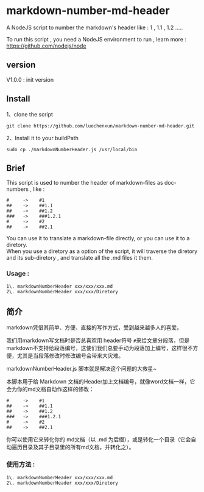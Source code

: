 # markdown-number-md-header

A NodeJS script to number the markdown's header like : 1 , 1.1 , 1.2 .....

To run this script , you need a NodeJS environment to run , learn more : <https://github.com/nodejs/node>

## version

V1.0.0 : init version

## Install

1、clone the script

`git clone https://github.com/luochenxun/markdown-number-md-header.git`

2、Install it to your buildPath

`sudo cp ./markdownNumberHeader.js /usr/local/bin`

## Brief

This script is used to number the header of markdown-files as doc-numbers , like :

```
#     ->    #1   
##    ->    ##1.1    
##    ->    ##1.2    
###   ->    ###1.2.1   
#     ->    #2   
##    ->    ##2.1
```

You can use it to translate a markdown-file directly, or you can use it to a diretory.<br>
When you use a diretory as a option of the script, it will traverse the diretory and its sub-diretory , and translate all the .md files it them.

### Usage :

```
1\. markdownNumberHeader xxx/xxx/xxx.md  
2\. markdownNumberHeader xxx/xxx/Diretory
```

## 简介

markdown凭借其简单、方便、直接的写作方式，受到越来越多人的喜爱。

我们用markdown写文档时是否总喜欢用 header符号 `#`来给文章分段落，但是markdown不支持给段落编号，这使们我们总要手动为段落加上编号，这样很不方便，尤其是当段落修改时修改编号会带来大灾难。

markdownNumberHeader.js 脚本就是解决这个问题的大救星~

本脚本用于给 Markdown 文档的Header加上文档编号，就像word文档一样，它会为你的md文档自动作这样的修改：

```
#     ->    #1   
##    ->    ##1.1    
##    ->    ##1.2    
###   ->    ###1.2.1   
#     ->    #2   
##    ->    ##2.1
```

你可以使用它来转化你的 md文档（以 .md 为后缀），或是转化一个目录（它会自动遍历目录及其子目录里的所有md文档，并转化之）。

### 使用方法 :

```
1\. markdownNumberHeader xxx/xxx/xxx.md  
2\. markdownNumberHeader xxx/xxx/Diretory
```
